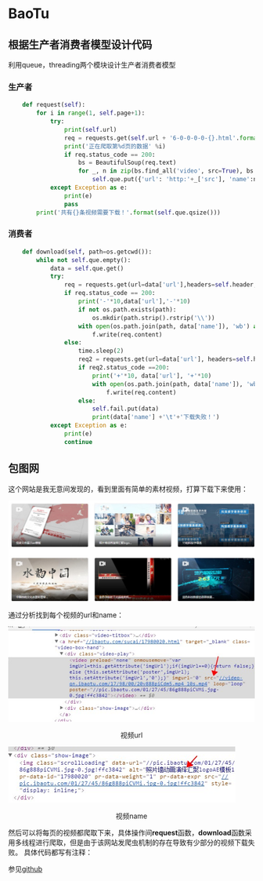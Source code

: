 
# BaoTu #

## 根据生产者消费者模型设计代码 ##
利用queue，threading两个模块设计生产者消费者模型
### 生产者 ###
```python
    def request(self):
        for i in range(1, self.page+1):
            try:
                print(self.url)
                req = requests.get(self.url + '6-0-0-0-0-{}.html'.format(i), headers=self.header, timeout=10, verify=True)
                print('正在爬取第%d页的数据' %i)
                if req.status_code == 200:
                    bs = BeautifulSoup(req.text)
                    for _, n in zip(bs.find_all('video', src=True), bs.find_all('img', {'class': 'scrollLoading'})):
                        self.que.put({'url': 'http:'+_['src'], 'name':n['alt']})
            except Exception as e:
                print(e)
                pass
        print('共有{}条视频需要下载！'.format(self.que.qsize()))
```
### 消费者 ###
```python
    def download(self, path=os.getcwd()):
        while not self.que.empty():
            data = self.que.get()
            try:
                req = requests.get(url=data['url'],headers=self.header, verify=False)
                if req.status_code == 200:
                    print('-'*10,data['url'],'-'*10)
                    if not os.path.exists(path):
                        os.mkdir(path.strip().rstrip('\\'))
                    with open(os.path.join(path, data['name']), 'wb') as f:
                        f.write(req.content)
                else:
                    time.sleep(2)
                    req2 = requests.get(url=data['url'], headers=self.header, verify=False)
                    if req2.status_code ==200:
                        print('+'*10, data['url'], '+'*10)
                        with open(os.path.join(path, data['name']), 'wb') as f:
                            f.write(req.content)
                    else:
                        self.fail.put(data)
                        print(data['name'] +'\t'+'下载失败！')
            except Exception as e:
                print(e)
                continue
```
## 包图网 ##
这个网站是我无意间发现的，看到里面有简单的素材视频，打算下载下来使用：

![包图网](https://raw.githubusercontent.com/Joynice/image/master/img/123.JPG)

通过分析找到每个视频的url和name：

![视频url](https://raw.githubusercontent.com/Joynice/image/master/img/1.JPG)
   <div align=center> 视频url</div>

   ![视频name](https://raw.githubusercontent.com/Joynice/image/master/img/2.JPG)<div  align=center>视频name</div>

   然后可以将每页的视频都爬取下来，具体操作间**request**函数，**download**函数采用多线程进行爬取，但是由于该网站发爬虫机制的存在导致有少部分的视频下载失败。
具体代码都写有注释：

参见[github](https://github.com/Joynice/BaoTu)
   
